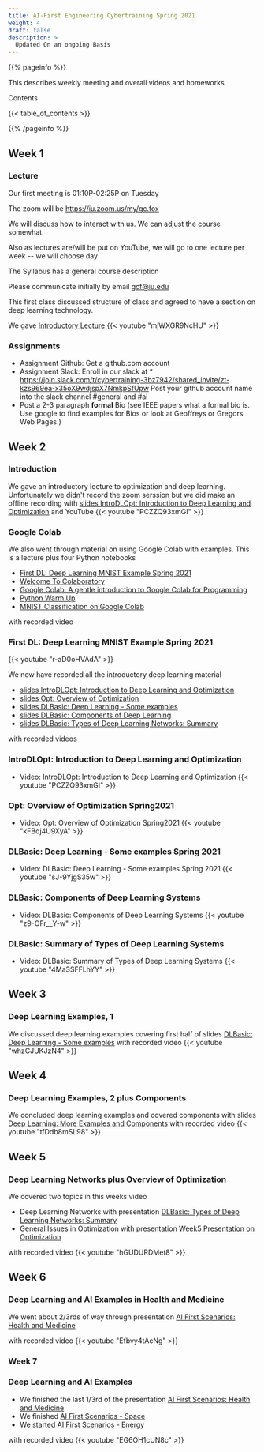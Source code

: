 ```yaml
---
title: AI-First Engineering Cybertraining Spring 2021 
weight: 4
draft: false
description: >
  Updated On an ongoing Basis
---
```


{{% pageinfo %}}

This describes weekly meeting and overall videos and homeworks

Contents

{{< table_of_contents >}}

{{% /pageinfo %}}

## Week 1


### Lecture

Our first meeting is 01:10P-02:25P on Tuesday

The zoom will be https://iu.zoom.us/my/gc.fox 

We will discuss how to interact with us. We can adjust the course
somewhat.

Also as lectures are/will be put on YouTube, we will go to one lecture per week -- we will choose day

The Syllabus has a general course description

Please communicate initially by email gcf@iu.edu

This first class discussed structure of class and agreed to have a section on deep learning technology.

We gave [Introductory Lecture](https://docs.google.com/presentation/d/1esj3zXCswQm5n8kfF-BvRH2Ih6oqNpPQjq02UPzvIB0/edit?usp=sharing)
{{< youtube "mjWXGR9NcHU" >}}

### Assignments

* Assignment Github: Get a github.com account
* Assignment Slack: Enroll in our slack at
  *
  https://join.slack.com/t/cybertraining-3bz7942/shared_invite/zt-kzs969ea-x35oX9wdjspX7NmkpSfUpw
  Post your github account name into the slack channel #general and #ai
* Post a 2-3 paragraph **formal** Bio (see IEEE papers what a formal
  bio is. Use google to find examples for Bios or look at Geoffreys or
  Gregors Web Pages.)

## Week 2

### Introduction

We gave an introductory lecture to optimization and deep learning. Unfortunately we didn't record the zoom serssion but we did make an offline recording with [slides IntroDLOpt: Introduction to Deep Learning and Optimization](https://docs.google.com/presentation/d/1_aKqvFx0aObxpNsWA7IRPWgujMjrWBTa20dtUut6DuI/edit?usp=sharing) and YouTube 
{{< youtube "PCZZQ93xmGI" >}}

### Google Colab

We also went through material on using Google Colab with examples. This is a lecture plus four Python notebooks

* [First DL: Deep Learning MNIST Example Spring 2021](https://docs.google.com/presentation/d/1YoXPaDeHldUJM8gnbOvDsmc_U6ff5T6bYq_We1JHNMg/edit?usp=sharing)
* [Welcome To Colaboratory](https://colab.research.google.com/notebooks/welcome.ipynb)
* [Google Colab: A gentle introduction to Google Colab for Programming](https://cybertraining-dsc.github.io/modules/python/google-colab/python-google-colab/)
* [Python Warm Up](https://cybertraining-dsc.github.io/modules/bigdataapplications/2020/python_initial/)
* [MNIST Classification on Google Colab](https://cybertraining-dsc.github.io/modules/bigdataapplications/2020/google_colab_exercise/)

with recorded video

### First DL: Deep Learning MNIST Example Spring 2021 

{{< youtube "r-aD0oHVAdA" >}}

We now have recorded all the introductory deep learning material

* [slides IntroDLOpt: Introduction to Deep Learning and Optimization](https://docs.google.com/presentation/d/1_aKqvFx0aObxpNsWA7IRPWgujMjrWBTa20dtUut6DuI/edit?usp=sharing)
* [slides Opt: Overview of Optimization](https://docs.google.com/presentation/d/1NP36rgNLTP9P7NpFBRufC96tePX1-65BllVNGnXAIbY/edit?usp=sharing)
* [slides DLBasic: Deep Learning - Some examples](https://docs.google.com/presentation/d/1Kbojr5Qd7vZ2TcxdBA7RlmwJ5kG0NEbZm-zrYad6ktc/edit?usp=sharing)
* [slides DLBasic: Components of Deep Learning](https://docs.google.com/presentation/d/1YXso4WEkp9e9Eu1LSIgpBGkEX_8ZO8R_TZaqZHc4XNU/edit?usp=sharing)
* [slides DLBasic: Types of  Deep Learning Networks: Summary](https://docs.google.com/presentation/d/1sjQ00oY0h6tlsYG9aN93KRjNuBHPC_7WzCmAiax2X74/edit?usp=sharing)

with recorded videos

### IntroDLOpt: Introduction to Deep Learning and Optimization

* Video: IntroDLOpt: Introduction to Deep Learning and Optimization {{< youtube "PCZZQ93xmGI" >}}

### Opt: Overview of Optimization Spring2021

* Video: Opt: Overview of Optimization Spring2021 {{< youtube "kFBqj4U9XyA" >}}

### DLBasic: Deep Learning - Some examples Spring 2021

* Video: DLBasic: Deep Learning - Some examples Spring 2021 {{< youtube "sJ-9YjgS35w" >}}

### DLBasic: Components of Deep Learning Systems

* Video: DLBasic: Components of Deep Learning Systems {{< youtube "z9-OFr__Y-w" >}}

### DLBasic: Summary of Types of Deep Learning Systems

* Video: DLBasic: Summary of Types of Deep Learning Systems {{< youtube "4Ma3SFFLhYY" >}}

## Week 3

### Deep Learning Examples, 1

We discussed deep learning examples covering first half of slides [DLBasic: Deep Learning - Some examples](https://docs.google.com/presentation/d/1Kbojr5Qd7vZ2TcxdBA7RlmwJ5kG0NEbZm-zrYad6ktc/edit?usp=sharing) with recorded video {{< youtube "whzCJUKJzN4" >}}

## Week 4

### Deep Learning Examples, 2 plus Components

We concluded deep learning examples and covered components with slides [Deep Learning: More Examples and Components](https://docs.google.com/presentation/d/1njxcgyZMVS846WS4FAyYn-sb4AUT-0yylNHjYWFD0f8/edit?usp=sharing) with recorded video {{< youtube "tfDdb8mSL98" >}}

## Week 5

### Deep Learning Networks plus Overview of Optimization

We covered two topics in this weeks video

* Deep Learning Networks with presentation [DLBasic: Types of  Deep Learning Networks: Summary](https://docs.google.com/presentation/d/1sjQ00oY0h6tlsYG9aN93KRjNuBHPC_7WzCmAiax2X74/edit?usp=sharing)
* General Issues in Optimization with presentation [Week5 Presentation on Optimization](https://docs.google.com/presentation/d/1mFfF5St-DKoQyKEIaZu4tOZNO_N0h4313QlGYXbH_oE/edit?usp=sharing)

 with recorded video {{< youtube "hGUDURDMet8" >}}

## Week 6

### Deep Learning and AI Examples in Health and Medicine

We went about 2/3rds of way through presentation [AI First Scenarios: Health and Medicine](https://docs.google.com/presentation/d/1TdJ33B735nHUlKXqCdBwoyqsNIlPdmbx6wc0ExCG1d8/edit?usp=sharing)

 with recorded video {{< youtube "Efbvy4tAcNg" >}}
 
 ### Week 7
 
 ### Deep Learning and AI Examples
 
 * We finished the last 1/3rd of the presentation [AI First Scenarios: Health and Medicine](https://docs.google.com/presentation/d/1TdJ33B735nHUlKXqCdBwoyqsNIlPdmbx6wc0ExCG1d8/edit?usp=sharing)
 * We finished [AI First Scenarios - Space](https://docs.google.com/presentation/d/1ZQUV7NihZRrsMsERx4wtjIH0qt0WRqGgbNDzcZAEjRI/edit?usp=sharing)
 * We started [AI First Scenarios - Energy](https://docs.google.com/presentation/d/1pSJs_HllfZsdk_iGKoCSUQjPceX3G1fm0oybDxw-2Zs/edit?usp=sharing)

 with recorded video {{< youtube "EG6OH1cUN8c" >}}

